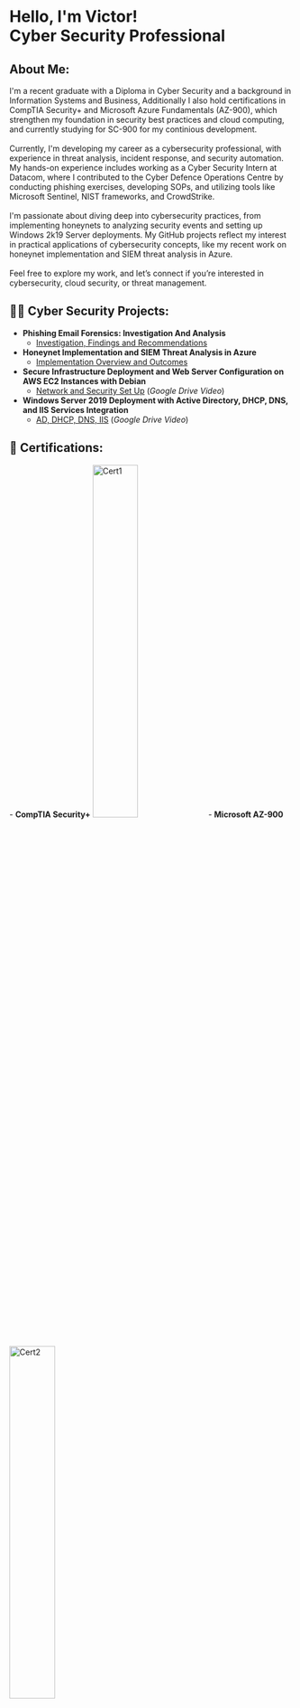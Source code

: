 <h1>Hello, I'm Victor! <br/><a>Cyber Security Professional</a>

<h2>About Me:</h2>
I'm a recent graduate with a Diploma in Cyber Security and a background in Information Systems and Business, Additionally I also hold certifications in CompTIA Security+ and Microsoft Azure Fundamentals (AZ-900), which strengthen my foundation in security best practices and cloud computing, and currently studying for SC-900 for my continious development. 
<br />
<br />
Currently, I'm developing my career as a cybersecurity professional, with experience in threat analysis, incident response, and security automation. My hands-on experience includes working as a Cyber Security Intern at Datacom, where I contributed to the Cyber Defence Operations Centre by conducting phishing exercises, developing SOPs, and utilizing tools like Microsoft Sentinel, NIST frameworks, and CrowdStrike.
<br />
<br />
I'm passionate about diving deep into cybersecurity practices, from implementing honeynets to analyzing security events and setting up Windows 2k19 Server deployments. My GitHub projects reflect my interest in practical applications of cybersecurity concepts, like my recent work on honeynet implementation and SIEM threat analysis in Azure.
<br />
<br />
Feel free to explore my work, and let’s connect if you’re interested in cybersecurity, cloud security, or threat management.

<h2>👨‍💻 Cyber Security Projects:</h2>

- <b>Phishing Email Forensics: Investigation And Analysis</b>
  - [Investigation, Findings and Recommendations](https://github.com/VictorAlegado/PhishingEmailAnalysis) 
- <b>Honeynet Implementation and SIEM Threat Analysis in Azure</b>
  - [Implementation Overview and Outcomes](https://github.com/VictorAlegado/HoneynetLab) 
- <b>Secure Infrastructure Deployment and Web Server
Configuration on AWS EC2 Instances with Debian</b>
  - [Network and Security Set Up](https://drive.google.com/file/d/1Lw7wfgYXKKeI_UOh6Rkfa6rw_xcTgu06/view?usp=sharing) (_Google Drive Video_)
- <b>Windows Server 2019 Deployment with Active
Directory, DHCP, DNS, and IIS Services Integration</b>
  - [AD, DHCP, DNS, IIS](https://drive.google.com/file/d/1weUHbTAUo4rqtZkqT5eMX5xGeMemYvTx/view) (_Google Drive Video_)


<h2>📃 Certifications:</h2>
- <b>CompTIA Security+</b>
<img src="https://i.imgur.com/xLLg4qb.png" height="40%" width="40%" alt="Cert1"/>
- <b>Microsoft AZ-900</b>
<img src="https://i.imgur.com/MCOFZsO.png" height="40%" width="40%" alt="Cert2"/>
